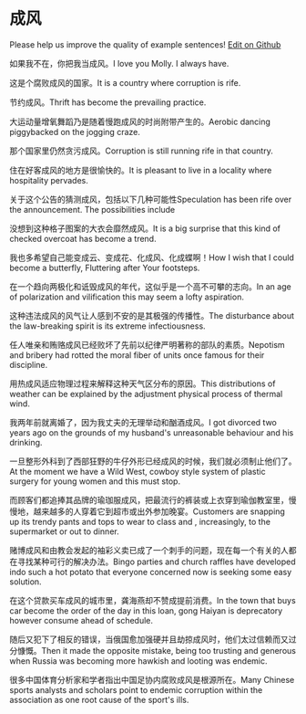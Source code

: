 # 成风

Please help us improve the quality of example sentences! [Edit on Github](https://github.com/jiyushe/jiyu-example-sentence-source/blob/main/chinese/chengfeng.md)

<p><span class="chinese">如果我不在，你把我当成风。</span><span class="english">I love you Molly. I always have.</span></p>

<p><span class="chinese">这是个腐败成风的国家。</span><span class="english">It is a country where corruption is rife.</span></p>

<p><span class="chinese">节约成风。</span><span class="english">Thrift has become the prevailing practice.</span></p>

<p><span class="chinese">大运动量增氧舞蹈乃是随着慢跑成风的时尚附带产生的。</span><span class="english">Aerobic dancing piggybacked on the jogging craze.</span></p>

<p><span class="chinese">那个国家里仍然贪污成风。</span><span class="english">Corruption is still running rife in that country.</span></p>

<p><span class="chinese">住在好客成风的地方是很愉快的。</span><span class="english">It is pleasant to live in a locality where hospitality pervades.</span></p>

<p><span class="chinese">关于这个公告的猜测成风，包括以下几种可能性</span><span class="english">Speculation has been rife over the announcement. The possibilities include</span></p>

<p><span class="chinese">没想到这种格子图案的大衣会靡然成风。</span><span class="english">It is a big surprise that this kind of checked overcoat has become a trend.</span></p>

<p><span class="chinese">我也多希望自己能变成云、变成花、化成风、化成蝶啊！</span><span class="english">How I wish that I could become a butterfly, Fluttering after Your footsteps.</span></p>

<p><span class="chinese">在一个趋向两极化和诋毁成风的年代，这似乎是一个高不可攀的志向。</span><span class="english">In an age of polarization and vilification this may seem a lofty aspiration.</span></p>

<p><span class="chinese">这种违法成风的风气让人感到不安的是其极强的传播性。</span><span class="english">The disturbance about the law-breaking spirit is its extreme infectiousness.</span></p>

<p><span class="chinese">任人唯亲和贿赂成风已经败坏了先前以纪律严明著称的部队的素质。</span><span class="english">Nepotism and bribery had rotted the moral fiber of units once famous for their discipline.</span></p>

<p><span class="chinese">用热成风适应物理过程来解释这种天气区分布的原因。</span><span class="english">This distributions of weather can be explained by the adjustment physical process of thermal wind.</span></p>

<p><span class="chinese">我两年前就离婚了，因为我丈夫的无理举动和酗酒成风。</span><span class="english">I got divorced two years ago on the grounds of my husband's unreasonable behaviour and his drinking.</span></p>

<p><span class="chinese">一旦整形外科到了西部狂野的牛仔外形已经成风的时候，我们就必须制止他们了。</span><span class="english">At the moment we have a Wild West, cowboy style system of plastic surgery for young women and this must stop.</span></p>

<p><span class="chinese">而顾客们都追捧其品牌的瑜珈服成风，把最流行的裤装或上衣穿到瑜伽教室里，慢慢地，越来越多的人穿着它到超市或出外参加晚宴。</span><span class="english">Customers are snapping up its trendy pants and tops to wear to class and , increasingly, to the supermarket or out to dinner.</span></p>

<p><span class="chinese">赌博成风和由教会发起的袖彩义卖已成了一个刺手的问题，现在每一个有关的人都在寻找某种可行的解决办法。</span><span class="english">Bingo parties and church raffles have developed indo such a hot potato that everyone concerned now is seeking some easy solution.</span></p>

<p><span class="chinese">在这个贷款买车成风的城市里，龚海燕却不赞成提前消费。</span><span class="english">In the town that buys car become the order of the day in this loan, gong Haiyan is deprecatory however consume ahead of schedule.</span></p>

<p><span class="chinese">随后又犯下了相反的错误，当俄国愈加强硬并且劫掠成风时，他们太过信赖而又过分慷慨。</span><span class="english">Then it made the opposite mistake, being too trusting and generous when Russia was becoming more hawkish and looting was endemic.</span></p>

<p><span class="chinese">很多中国体育分析家和学者指出中国足协内腐败成风是根源所在。</span><span class="english">Many Chinese sports analysts and scholars point to endemic corruption within the association as one root cause of the sport's ills.</span></p>

